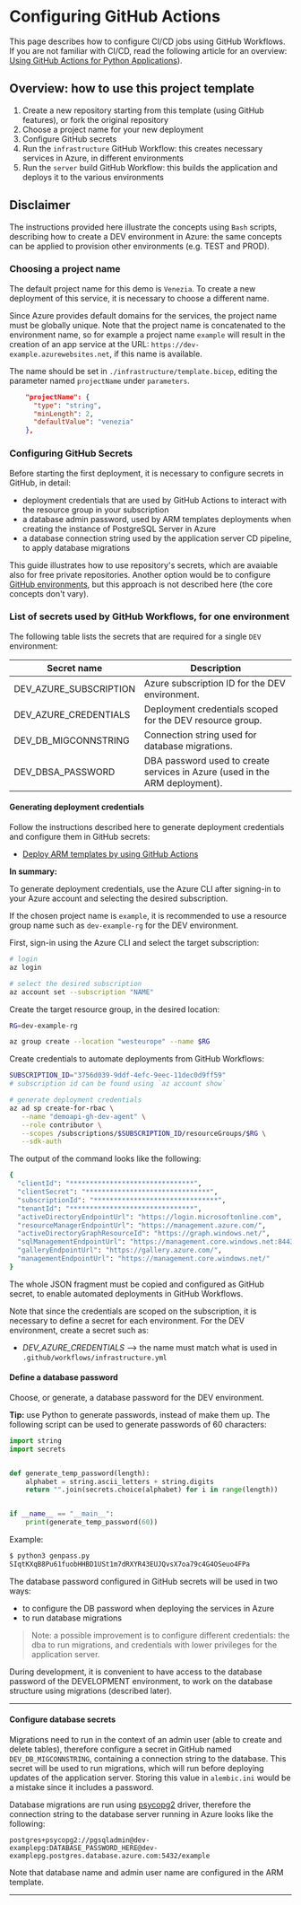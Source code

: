 # Configuring GitHub Actions
This page describes how to configure CI/CD jobs using GitHub Workflows. If you
are not familiar with CI/CD, read the following article for an overview:
[Using GitHub Actions for Python Applications](https://azure.github.io/AppService/2020/12/11/cicd-for-python-apps.html)).

## Overview: how to use this project template

1. Create a new repository starting from this template (using GitHub features),
   or fork the original repository
2. Choose a project name for your new deployment
3. Configure GitHub secrets
4. Run the `infrastructure` GitHub Workflow: this creates necessary services in
   Azure, in different environments
5. Run the `server` build GitHub Workflow: this builds the application and
   deploys it to the various environments

## Disclaimer
The instructions provided here illustrate the concepts using `Bash` scripts,
describing how to create a DEV environment in Azure: the same concepts can be
applied to provision other environments (e.g. TEST and PROD).

### Choosing a project name

The default project name for this demo is `Venezia`. To create a new deployment
of this service, it is necessary to choose a different name.

Since Azure provides default domains for the services, the project name must be
globally unique. Note that the project name is concatenated to the environment
name, so for example a project name `example` will result in the creation of an
app service at the URL: `https://dev-example.azurewebsites.net`, if this name
is available.

The name should be set in `./infrastructure/template.bicep`, editing the
parameter named `projectName` under `parameters`.

```json
    "projectName": {
      "type": "string",
      "minLength": 2,
      "defaultValue": "venezia"
    },
```

### Configuring GitHub Secrets

Before starting the first deployment, it is necessary to configure secrets in
GitHub, in detail:

* deployment credentials that are used by GitHub Actions to interact with the
  resource group in your subscription
* a database admin password, used by ARM templates deployments when creating the
  instance of PostgreSQL Server in Azure
* a database connection string used by the application server CD pipeline, to
  apply database migrations

This guide illustrates how to use repository's secrets, which are avaiable also
for free private repositories. Another option would be to configure [GitHub
environments](https://docs.github.com/en/actions/reference/environments), but
this approach is not described here (the core concepts don't vary).

### List of secrets used by GitHub Workflows, for one environment

The following table lists the secrets that are required for a single `DEV`
environment:

| Secret name            | Description                                                                 |
| ---------------------- | --------------------------------------------------------------------------- |
| DEV_AZURE_SUBSCRIPTION | Azure subscription ID for the DEV environment.                              |
| DEV_AZURE_CREDENTIALS  | Deployment credentials scoped for the DEV resource group.                   |
| DEV_DB_MIGCONNSTRING   | Connection string used for database migrations.                             |
| DEV_DBSA_PASSWORD      | DBA password used to create services in Azure (used in the ARM deployment). |

#### Generating deployment credentials

Follow the instructions described here to generate deployment credentials and
configure them in GitHub secrets:
* [Deploy ARM templates by using GitHub Actions](https://docs.microsoft.com/en-us/azure/azure-resource-manager/templates/deploy-github-actions)

**In summary:**

To generate deployment credentials, use the Azure CLI after signing-in to your
Azure account and selecting the desired subscription.

If the chosen project name is `example`, it is recommended to use a resource
group name such as `dev-example-rg` for the DEV environment.

First, sign-in using the Azure CLI and select the target subscription:

```bash
# login
az login

# select the desired subscription
az account set --subscription "NAME"
```

Create the target resource group, in the desired location:

```bash
RG=dev-example-rg

az group create --location "westeurope" --name $RG
```

Create credentials to automate deployments from GitHub Workflows:

```bash
SUBSCRIPTION_ID="3756d039-9ddf-4efc-9eec-11dec0d9ff59"
# subscription id can be found using `az account show`

# generate deployment credentials
az ad sp create-for-rbac \
   --name "demoapi-gh-dev-agent" \
   --role contributor \
   --scopes /subscriptions/$SUBSCRIPTION_ID/resourceGroups/$RG \
   --sdk-auth
```

The output of the command looks like the following:

```bash
{
  "clientId": "*******************************",
  "clientSecret": "*******************************",
  "subscriptionId": "*******************************",
  "tenantId": "*******************************",
  "activeDirectoryEndpointUrl": "https://login.microsoftonline.com",
  "resourceManagerEndpointUrl": "https://management.azure.com/",
  "activeDirectoryGraphResourceId": "https://graph.windows.net/",
  "sqlManagementEndpointUrl": "https://management.core.windows.net:8443/",
  "galleryEndpointUrl": "https://gallery.azure.com/",
  "managementEndpointUrl": "https://management.core.windows.net/"
}
```

The whole JSON fragment must be copied and configured as GitHub secret, to
enable automated deployments in GitHub Workflows.

Note that since the credentials are scoped on the subscription, it is necessary
to define a secret for each environment. For the DEV environment, create a
secret such as:

* _DEV_AZURE_CREDENTIALS_ --> the name must match what is used in `.github/workflows/infrastructure.yml`

#### Define a database password

Choose, or generate, a database password for the DEV environment.

**Tip:** use Python to generate passwords, instead of make them up.
The following script can be used to generate passwords of 60 characters:

``` python
import string
import secrets


def generate_temp_password(length):
    alphabet = string.ascii_letters + string.digits
    return "".join(secrets.choice(alphabet) for i in range(length))


if __name__ == "__main__":
    print(generate_temp_password(60))
```

Example:

```bash
$ python3 genpass.py
SIqtKXqB8Pu61fuobHHBD1USt1m7dRXYR43EUJQvsX7oa79c4G4OSeuo4FPa
```

The database password configured in GitHub secrets will be used in
two ways:

* to configure the DB password when deploying the services in Azure
* to run database migrations

> Note: a possible improvement is to configure different credentials:
> the dba to run migrations, and credentials with lower privileges for
> the application server.

During development, it is convenient to have access to the database password of
the DEVELOPMENT environment, to work on the database structure using migrations
(described later).

---

#### Configure database secrets

Migrations need to run in the context of an admin user (able to create and
delete tables), therefore configure a secret in GitHub named
`DEV_DB_MIGCONNSTRING`, containing a connection string to the database. This
secret will be used to run migrations, which will run before deploying updates
of the application server. Storing this value in `alembic.ini` would be a
mistake since it includes a password.

Database migrations are run using
[psycopg2](https://pypi.org/project/psycopg2/) driver, therefore the connection
string to the database server running in Azure looks like the following:

```
postgres+psycopg2://pgsqladmin@dev-examplepg:DATABASE_PASSWORD_HERE@dev-examplepg.postgres.database.azure.com:5432/example
```

Note that database name and admin user name are configured in the ARM template.

---
